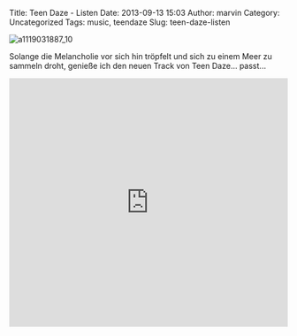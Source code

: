 Title: Teen Daze - Listen
Date: 2013-09-13 15:03
Author: marvin
Category: Uncategorized
Tags: music, teendaze
Slug: teen-daze-listen

![a1119031887_10]({static}/images/a1119031887_10.jpg)

Solange die Melancholie vor sich hin tröpfelt und sich zu einem Meer zu
sammeln droht, genieße ich den neuen Track von Teen Daze... passt...

<iframe width="100%" height="450" scrolling="no" frameborder="no" src="https://w.soundcloud.com/player/?url=https%3A//api.soundcloud.com/tracks/109153401&amp;auto_play=false&amp;hide_related=false&amp;show_comments=true&amp;show_user=true&amp;show_reposts=false&amp;visual=true"></iframe>
